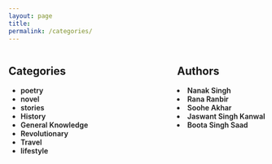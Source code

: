 ```yaml
---
layout: page
title:
permalink: /categories/
---
```


<body>
<section class ="categories">
<p1><span><strong><h2>Categories</h2> </strong></span>
<ul>
<li><a class="tag" href="../tag/poetry">poetry</a></li>
<li><a class="tag" href="../tag/novel"> novel</a></li>
<li><a class="tag" href="../tag/stories">stories</a></li>
<li><a class="tag" href="../tag/history">History</a></li>
<li><a class="tag" href="../tag/gk">General Knowledge</a></li>
<li><a class="tag" href="../tag/revolutionary">Revolutionary</a></li>
<li><a class="tag" href="../tag/travel">Travel</a></li>
<li><a class="tag" href="../tag/lifestyle">lifestyle</a></li>
</ul>
</p1><br><br>
</section>
<section class="authors">
<span><strong><h2>Authors</h2> </strong></span>
<li><a class="tag" href="../tag/nanak-singh">Nanak Singh</a></li>
<li><a class="tag" href="../tag/rana-ranbir">Rana Ranbir</a></li>
<li><a class="tag" href="../tag/soohe-akhar">Soohe Akhar</a></li>
<li><a class="tag" href="../tag/jaswant-singh-kanwal">Jaswant Singh Kanwal</a></li>
<li><a class="tag" href="../tag/buta-singh-saad">Boota Singh Saad</a></li>

</section>
<style>
    .categories{
        float:left;
    }
    .categories a{
      text-decoration: none;
    }
    .authors a{
      text-decoration: none;
    }
    .authors{
        float:right;
    }
    .tag{
        font-weight: 600;
    }
</style>
</body>
